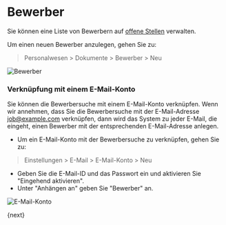 <!-- add-breadcrumbs -->
# Bewerber


Sie können eine Liste von Bewerbern auf [offene Stellen](/docs/v13/user/manual/de/human-resources/job-opening.html) verwalten.

Um einen neuen Bewerber anzulegen, gehen Sie zu:

> Personalwesen > Dokumente > Bewerber > Neu

<img class="screenshot" alt="Bewerber" src="{{docs_base_url}}/v13/assets/img/human-resources/job-applicant.png">

### Verknüpfung mit einem E-Mail-Konto

Sie können die Bewerbersuche mit einem E-Mail-Konto verknüpfen. Wenn wir annehmen, dass Sie die Bewerbersuche mit der E-Mail-Adresse job@example.com verknüpfen, dann wird das System zu jeder E-Mail, die eingeht, einen Bewerber mit der entsprechenden E-Mail-Adresse anlegen.

* Um ein E-Mail-Konto mit der Bewerbersuche zu verknüpfen, gehen Sie zu:

> Einstellungen > E-Mail > E-Mail-Konto > Neu

* Geben Sie die E-Mail-ID und das Passwort ein und aktivieren Sie "Eingehend aktivieren".
* Unter "Anhängen an" geben Sie "Bewerber" an.

<img class="screenshot" alt="E-Mail-Konto" src="{{docs_base_url}}/v13/assets/img/human-resources/email-account.png">

{next}
